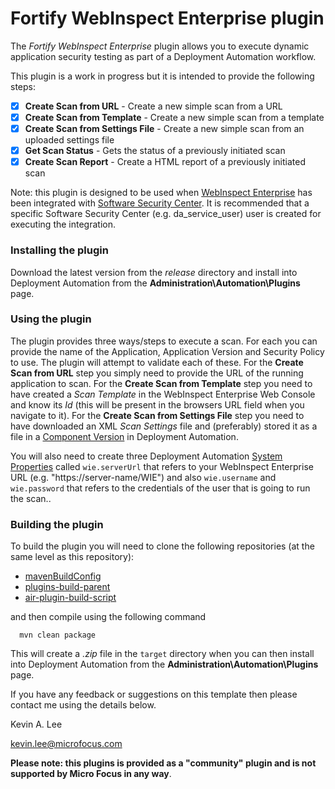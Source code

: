 # Fortify WebInspect Enterprise plugin

The _Fortify WebInspect Enterprise_ plugin allows you to execute dynamic application security 
testing as part of a Deployment Automation workflow.

This plugin is a work in progress but it is intended to provide the following steps:

* [x] **Create Scan from URL** - Create a new simple scan from a URL
* [x] **Create Scan from Template** - Create a new simple scan from a template
* [x] **Create Scan from Settings File** - Create a new simple scan from an uploaded settings file
* [x] **Get Scan Status** - Gets the status of a previously initiated scan
* [x] **Create Scan Report** - Create a HTML report of a previously initiated scan  

Note: this plugin is designed to be used when [WebInspect Enterprise](https://www.microfocus.com/en-us/products/webinspect-dynamic-analysis-dast/overview) 
has been integrated with [Software Security Center](https://www.microfocus.com/en-us/products/software-security-assurance-sdlc/overview).
It is recommended that a specific Software Security Center (e.g. da_service_user) user is created for executing the integration.
 
### Installing the plugin
 
Download the latest version from the _release_ directory and install into Deployment Automation from the 
**Administration\Automation\Plugins** page.

### Using the plugin

The plugin provides three ways/steps to execute a scan. For each you can provide the name of the Application,
Application Version and Security Policy to use. The plugin will attempt to validate each of these.
For the **Create Scan from URL** step you simply need to provide the URL of the running application to scan. For
the **Create Scan from Template** step you need to have created a *Scan Template* in the WebInspect Enterprise Web Console and
know its *Id* (this will be present in the browsers URL field when you navigate to it). For the
**Create Scan from Settings File** step you need to have downloaded an XML *Scan Settings* file and (preferably) stored it
as a file in a [Component Version](http://help.serena.com/doc_center/sra/ver6_3/sda_help/ConcCompVer.html) in Deployment Automation.
                  
You will also need to create three Deployment Automation 
[System Properties](http://help.serena.com/doc_center/sra/ver6_3/sda_help/sra_adm_sys_properties.html)
called `wie.serverUrl` that refers to your WebInspect Enterprise URL (e.g. "https://server-name/WIE") and also
 `wie.username` and `wie.password` that refers to the credentials of the user that is going to run the scan..

### Building the plugin

To build the plugin you will need to clone the following repositories (at the same level as this repository):

 - [mavenBuildConfig](https://github.com/sda-community-plugins/mavenBuildConfig)
 - [plugins-build-parent](https://github.com/sda-community-plugins/plugins-build-parent)
 - [air-plugin-build-script](https://github.com/sda-community-plugins/air-plugin-build-script)
 
 and then compile using the following command
 ```
   mvn clean package
 ```  

This will create a _.zip_ file in the `target` directory when you can then install into Deployment Automation
from the **Administration\Automation\Plugins** page.

If you have any feedback or suggestions on this template then please contact me using the details below.

Kevin A. Lee

kevin.lee@microfocus.com

**Please note: this plugins is provided as a "community" plugin and is not supported by Micro Focus in any way**.

